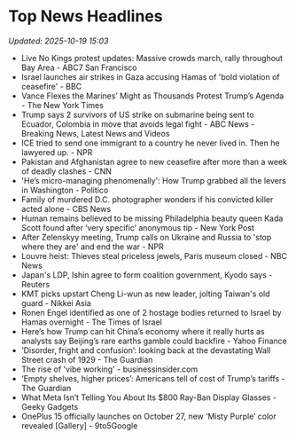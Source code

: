 # Top News Headlines

_Updated: 2025-10-19 15:03_

- Live No Kings protest updates: Massive crowds march, rally throughout Bay Area - ABC7 San Francisco
- Israel launches air strikes in Gaza accusing Hamas of 'bold violation of ceasefire' - BBC
- Vance Flexes the Marines’ Might as Thousands Protest Trump’s Agenda - The New York Times
- Trump says 2 survivors of US strike on submarine being sent to Ecuador, Colombia in move that avoids legal fight - ABC News - Breaking News, Latest News and Videos
- ICE tried to send one immigrant to a country he never lived in. Then he lawyered up. - NPR
- Pakistan and Afghanistan agree to new ceasefire after more than a week of deadly clashes - CNN
- 'He’s micro-managing phenomenally': How Trump grabbed all the levers in Washington - Politico
- Family of murdered D.C. photographer wonders if his convicted killer acted alone - CBS News
- Human remains believed to be missing Philadelphia beauty queen Kada Scott found after ‘very specific’ anonymous tip - New York Post
- After Zelenskyy meeting, Trump calls on Ukraine and Russia to 'stop where they are' and end the war - NPR
- Louvre heist: Thieves steal priceless jewels, Paris museum closed - NBC News
- Japan's LDP, Ishin agree to form coalition government, Kyodo says - Reuters
- KMT picks upstart Cheng Li-wun as new leader, jolting Taiwan's old guard - Nikkei Asia
- Ronen Engel identified as one of 2 hostage bodies returned to Israel by Hamas overnight - The Times of Israel
- Here’s how Trump can hit China’s economy where it really hurts as analysts say Beijing’s rare earths gamble could backfire - Yahoo Finance
- ‘Disorder, fright and confusion’: looking back at the devastating Wall Street crash of 1929 - The Guardian
- The rise of 'vibe working' - businessinsider.com
- ‘Empty shelves, higher prices’: Americans tell of cost of Trump’s tariffs - The Guardian
- What Meta Isn’t Telling You About Its $800 Ray-Ban Display Glasses - Geeky Gadgets
- OnePlus 15 officially launches on October 27, new ‘Misty Purple’ color revealed [Gallery] - 9to5Google